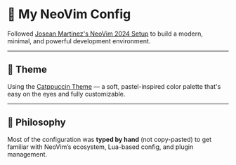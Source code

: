 # 📝 My NeoVim Config

Followed [Josean Martinez's NeoVim 2024 Setup](https://www.youtube.com/watch?v=6pAG3BHurdM) to build a modern, minimal, and powerful development environment.

---

## 🎨 Theme

Using the [Catppuccin Theme](https://github.com/catppuccin/nvim) — a soft, pastel-inspired color palette that's easy on the eyes and fully customizable.

---

## 🔧 Philosophy

Most of the configuration was **typed by hand** (not copy-pasted) to get familiar with NeoVim’s ecosystem, Lua-based config, and plugin management.
